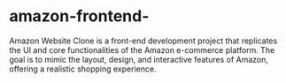 # amazon-frontend-
Amazon Website Clone is a front-end development project that replicates the UI and core functionalities of the Amazon e-commerce platform. The goal is to mimic the layout, design, and interactive features of Amazon, offering a realistic shopping experience.
